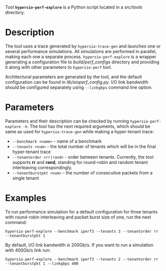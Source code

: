 Tool **`hypersio-perf-explore`** is a Python script located in a *src/tools* directory.

# Description
The tool uses a trace generated by `hypersio-trace-gen` and launches one or several performance simulations. All simulations are performed
in parallel, making each one a separate process. `hypersio-perf-explore` is a wrapper generating a
configuration file to *build/perf_configs* directory and providing it along with other parameters to `hypersio-perf` tool.

Architectural parameters are generated by the tool, and the default configuration can be found in *lib/sioperf_config.py*.
I/O link bandwidth should be configured separately using `--linkgbps` command line option.

# Parameters
Parameters and their description can be checked by running `hypersio-perf-explore -h`. The tool has the next required arguments,
which should be same as used for `hypersio-trace-gen` while making a hyper-tenant trace:
- `--benchmark <name>` - name of a benchmark
- `--tenants <num>` - the total number of tenants which will be in the final hyper-tenant trace
- `--tenantorder <rr|rand>` - order between tenants. Currently, the tool supports **rr** and **rand**, standing for round-robin and random tenant interleaving correspondingly.
- `--tenantburstpkt <num>` - the number of consecutive packets from a single tenant 


# Examples
To run performance simulation for a default configuration for three tenants with round-robin interleaving and packet burst size of one,
run the next command:
```
hypersio-perf-explore --benchmark iperf3 --tenants 3 --tenantorder rr --tenantburstpkt 1
```
By default, I/O link bandwidth is 200Gb/s. If you want to run a simulation with 400Gb/s link run:
```
hypersio-perf-explore --benchmark iperf3 --tenants 2 --tenantorder rr --tenantburstpkt 1 --linkgbps 400
```
